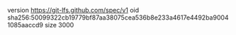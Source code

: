 version https://git-lfs.github.com/spec/v1
oid sha256:50099322cb19779bf87aa38075cea536b8e233a4617e4492ba90041085aaccd9
size 3000
